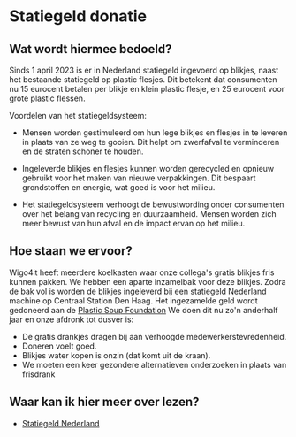 # Statiegeld donatie

## Wat wordt hiermee bedoeld?
Sinds 1 april 2023 is er in Nederland statiegeld ingevoerd op blikjes, naast het bestaande statiegeld op plastic flesjes. Dit betekent dat consumenten nu 15 eurocent betalen per blikje en klein plastic flesje, en 25 eurocent voor grote plastic flessen.

Voordelen van het statiegeldsysteem:

- Mensen worden gestimuleerd om hun lege blikjes en flesjes in te leveren in plaats van ze weg te gooien. Dit helpt om zwerfafval te verminderen en de straten schoner te houden.

- Ingeleverde blikjes en flesjes kunnen worden gerecycled en opnieuw gebruikt voor het maken van nieuwe verpakkingen. Dit bespaart grondstoffen en energie, wat goed is voor het milieu.

- Het statiegeldsysteem verhoogt de bewustwording onder consumenten over het belang van recycling en duurzaamheid. Mensen worden zich meer bewust van hun afval en de impact ervan op het milieu.

## Hoe staan we ervoor?
Wigo4it heeft meerdere koelkasten waar onze collega's gratis blikjes fris kunnen pakken. We hebben een aparte inzamelbak voor deze blikjes. Zodra de bak vol is worden de blikjes ingeleverd bij een statiegeld Nederland machine op Centraal Station Den Haag. Het ingezamelde geld wordt gedoneerd aan de [Plastic Soup Foundation](https://www.plasticsoupfoundation.org/doneer-statiegeld-aan-plastic-soup-foundation/#:~:text=Per%201%20juli%202021%20zit,milieuorganisaties%20jarenlang%20hard%20voor%20gemaakt.)
We doen dit nu zo'n anderhalf jaar en onze afdronk tot dusver is:

- De gratis drankjes dragen bij aan verhoogde medewerkerstevredenheid.
- Doneren voelt goed.
- Blikjes water kopen is onzin (dat komt uit de kraan).
- We moeten een keer gezondere alternatieven onderzoeken in plaats van frisdrank

## Waar kan ik hier meer over lezen?
- [Statiegeld Nederland](https://www.statiegeldnederland.nl/)